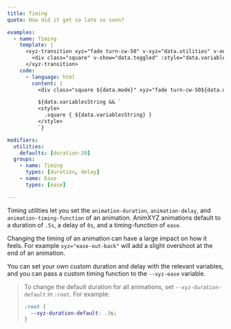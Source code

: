 ```yaml
---
title: Timing
quote: How did it get so late so soon?

examples:
  - name: Timing
    template: |
      <xyz-transition xyz="fade turn-cw-50" v-xyz="data.utilities" v-on="data.listeners">
        <div class="square" v-show="data.toggled" :style="data.variables"></div>
      </xyz-transition>
    code:
      - language: html
        content: |
          <div class="square ${data.mode}" xyz="fade turn-cw-50${data.utilitiesString && ' ' + data.utilitiesString}"></div>

          ${data.variablesString && `
          <style>
            .square { ${data.variablesString} }
          </style>
          `}

modifiers:
  utilities:
    defaults: [duration-20]
  groups:
    - name: Timing
      types: [duration, delay]
    - name: Ease
      types: [ease]

---
```


Timing utilities let you set the `animation-duration`, `animation-delay`, and `animation-timing-function` of an animation. AnimXYZ animations default to a duration of `.5s`, a delay of `0s`, and a timing-function of `ease`.

Changing the timing of an animation can have a large impact on how it feels. For example `xyz="ease-out-back"` will add a slight overshoot at the end of an animation.

You can set your own custom duration and delay with the relevant variables, and you can pass a custom timing function to the `--xyz-ease` variable.

> To change the default duration for all animations, set `--xyz-duration-default` in `:root`. For example:
> ```css
> :root {
>   --xyz-duration-default: .3s;
> }
> ```
